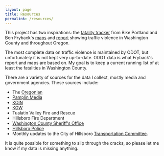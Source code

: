 ```yaml
---
layout: page
title: Resources
permalink: /resources/
---
```


This project has two inspirations: the [fatality tracker](https://bikeportland.org/fatality-tracker) from Bike Portland and Ben Fryback's [maps](https://osugisci.maps.arcgis.com/apps/mapviewer/index.html?webmap=cacf2b375d35489b8fc1a46fbe83eb35) and [report](https://www.beavertonperspective.com/s/Pedestrian-Crash-Report.pdf) showing traffic violence in Washington County and throughout Oregon.

The most complete data on traffic violence is maintained by ODOT, but unfortunately it is not kept very up-to-date. ODOT data is what Fryback's report and maps are based on. My goal is to keep a current running list of at least the fatalities in Washington County.

There are a variety of sources for the data I collect, mostly media and government agencies. These sources include:

- The [Oregonian](https://www.oregonlive.com/)
- [Pamplin Media](https://pamplinmedia.com/hillsboro-tribune-home/)
- [KOIN](https://www.koin.com)
- [KGW](https://www.kgw.com)
- Tualatin Valley Fire and Rescue
- Hillsboro Fire Department
- [Washington County Sheriff's Office](https://www.washingtoncountyor.gov/sheriff/news)
- [Hillsboro Police](https://flashalert.net/id/HPD/)
- Monthly updates to the City of Hillsboro [Transportation Committee](https://hillsboro-oregon.civicweb.net/Portal/MeetingTypeList.aspx).

It is quite possible for something to slip through the cracks, so please let me know if my data is missing anything.
